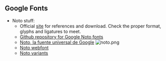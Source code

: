 ## Google Fonts
* Noto stuff:
    - Official [site](https://www.google.com/get/noto/) for references and download. Check the proper format, glyphs and ligatures to meet.
    - [Github repository for Google Noto fonts](https://github.com/googlei18n/noto-fonts)
    - [Noto, la fuente universal de Google](https://omicrono.elespanol.com/2016/10/fuente-noto-google-universal/)
    ![noto.png](https://bitbucket.org/repo/rpybXp8/images/2848148229-noto.png)
    - [Noto webfont](https://fonts.google.com/?query=noto)
    - [Noto variants](https://en.wikipedia.org/wiki/Noto_fonts)